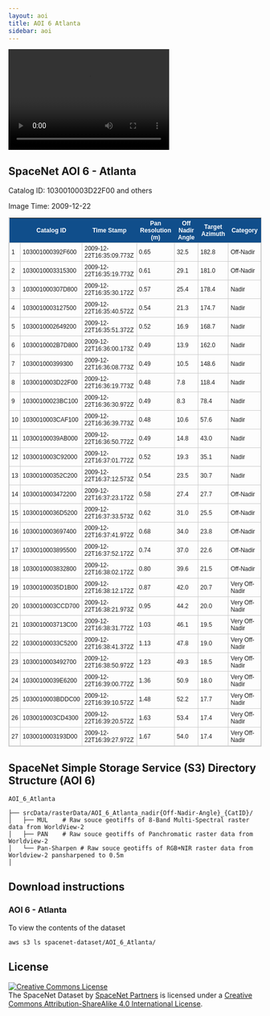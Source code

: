 ```yaml
---
layout: aoi
title: AOI 6 Atlanta
sidebar: aoi
---
```

<video width="320" height="200" controls preload> 
    <source src="/assets/video/2018-08-24-12_41_41_gif.mp4" type="video/mp4"></source> 
    <source src="/assets/video/2018-08-24-12_42_33.webm"></source> 
</video>


## SpaceNet AOI 6 - Atlanta

Catalog ID: 1030010003D22F00 and others

Image Time: 2009-12-22

<script src="https://embed.github.com/view/geojson/SpaceNetChallenge/SpaceNetChallenge.github.io/master/assets/geojson/Atlanta_Data_summary.geojson"></script>



<style type="text/css">
	table.tableizer-table {
		font-size: 12px;
		border: 1px solid #CCC; 
		font-family: Arial, Helvetica, sans-serif;
	} 
	.tableizer-table td {
		padding: 4px;
		margin: 3px;
		border: 1px solid #CCC;
	}
	.tableizer-table th {
		background-color: #104E8B; 
		color: #FFF;
		font-weight: bold;
	}
</style>
<table class="tableizer-table">
<thead><tr class="tableizer-firstrow"><th></th><th>Catalog ID</th><th>Time Stamp</th><th>Pan Resolution (m)</th><th>Off Nadir Angle</th><th>Target Azimuth</th><th>Category</th></tr></thead><tbody>
 <tr><td>1</td><td>103001000392F600</td><td>2009-12-22T16:35:09.773Z</td><td>0.65</td><td>32.5</td><td>182.8</td><td>Off-Nadir</td></tr>
 <tr><td>2</td><td>1030010003315300</td><td>2009-12-22T16:35:19.773Z</td><td>0.61</td><td>29.1</td><td>181.0</td><td>Off-Nadir</td></tr>
 <tr><td>3</td><td>103001000307D800</td><td>2009-12-22T16:35:30.172Z</td><td>0.57</td><td>25.4</td><td>178.4</td><td>Nadir</td></tr>
 <tr><td>4</td><td>1030010003127500</td><td>2009-12-22T16:35:40.572Z</td><td>0.54</td><td>21.3</td><td>174.7</td><td>Nadir</td></tr>
 <tr><td>5</td><td>1030010002649200</td><td>2009-12-22T16:35:51.372Z</td><td>0.52</td><td>16.9</td><td>168.7</td><td>Nadir</td></tr>
 <tr><td>6</td><td>1030010002B7D800</td><td>2009-12-22T16:36:00.173Z</td><td>0.49</td><td>13.9</td><td>162.0</td><td>Nadir</td></tr>
 <tr><td>7</td><td>103001000399300</td><td>2009-12-22T16:36:08.773Z</td><td>0.49</td><td>10.5</td><td>148.6</td><td>Nadir</td></tr>
 <tr><td>8</td><td>1030010003D22F00</td><td>2009-12-22T16:36:19.773Z</td><td>0.48</td><td>7.8</td><td>118.4</td><td>Nadir</td></tr>
 <tr><td>9</td><td>10300100023BC100</td><td>2009-12-22T16:36:30.972Z</td><td>0.49</td><td>8.3</td><td>78.4</td><td>Nadir</td></tr>
 <tr><td>10</td><td>1030010003CAF100</td><td>2009-12-22T16:36:39.773Z</td><td>0.48</td><td>10.6</td><td>57.6</td><td>Nadir</td></tr>
 <tr><td>11</td><td>10300100039AB000</td><td>2009-12-22T16:36:50.772Z</td><td>0.49</td><td>14.8</td><td>43.0</td><td>Nadir</td></tr>
 <tr><td>12</td><td>1030010003C92000</td><td>2009-12-22T16:37:01.772Z</td><td>0.52</td><td>19.3</td><td>35.1</td><td>Nadir</td></tr>
 <tr><td>13</td><td>103001000352C200</td><td>2009-12-22T16:37:12.573Z</td><td>0.54</td><td>23.5</td><td>30.7</td><td>Nadir</td></tr>
 <tr><td>14</td><td>1030010003472200</td><td>2009-12-22T16:37:23.172Z</td><td>0.58</td><td>27.4</td><td>27.7</td><td>Off-Nadir</td></tr>
 <tr><td>15</td><td>10300100036D5200</td><td>2009-12-22T16:37:33.573Z</td><td>0.62</td><td>31.0</td><td>25.5</td><td>Off-Nadir</td></tr>
 <tr><td>16</td><td>1030010003697400</td><td>2009-12-22T16:37:41.972Z</td><td>0.68</td><td>34.0</td><td>23.8</td><td>Off-Nadir</td></tr>
 <tr><td>17</td><td>1030010003895500</td><td>2009-12-22T16:37:52.172Z</td><td>0.74</td><td>37.0</td><td>22.6</td><td>Off-Nadir</td></tr>
 <tr><td>18</td><td>1030010003832800</td><td>2009-12-22T16:38:02.172Z</td><td>0.80</td><td>39.6</td><td>21.5</td><td>Off-Nadir</td></tr>
 <tr><td>19</td><td>10300100035D1B00</td><td>2009-12-22T16:38:12.172Z</td><td>0.87</td><td>42.0</td><td>20.7</td><td>Very Off-Nadir</td></tr>
 <tr><td>20</td><td>1030010003CCD700</td><td>2009-12-22T16:38:21.973Z</td><td>0.95</td><td>44.2</td><td>20.0</td><td>Very Off-Nadir</td></tr>
 <tr><td>21</td><td>1030010003713C00</td><td>2009-12-22T16:38:31.772Z</td><td>1.03</td><td>46.1</td><td>19.5</td><td>Very Off-Nadir</td></tr>
 <tr><td>22</td><td>10300100033C5200</td><td>2009-12-22T16:38:41.372Z</td><td>1.13</td><td>47.8</td><td>19.0</td><td>Very Off-Nadir</td></tr>
 <tr><td>23</td><td>1030010003492700</td><td>2009-12-22T16:38:50.972Z</td><td>1.23</td><td>49.3</td><td>18.5</td><td>Very Off-Nadir</td></tr>
 <tr><td>24</td><td>10300100039E6200</td><td>2009-12-22T16:39:00.772Z</td><td>1.36</td><td>50.9</td><td>18.0</td><td>Very Off-Nadir</td></tr>
 <tr><td>25</td><td>1030010003BDDC00</td><td>2009-12-22T16:39:10.572Z</td><td>1.48</td><td>52.2</td><td>17.7</td><td>Very Off-Nadir</td></tr>
 <tr><td>26</td><td>1030010003CD4300</td><td>2009-12-22T16:39:20.572Z</td><td>1.63</td><td>53.4</td><td>17.4</td><td>Very Off-Nadir</td></tr>
 <tr><td>27</td><td>1030010003193D00</td><td>2009-12-22T16:39:27.972Z</td><td>1.67</td><td>54.0</td><td>17.4</td><td>Very Off-Nadir</td></tr>
</tbody></table>



## SpaceNet Simple Storage Service (S3) Directory Structure (AOI 6)
```
AOI_6_Atlanta

├── srcData/rasterData/AOI_6_Atlanta_nadir{Off-Nadir-Angle}_{CatID}/
│   ├── MUL    # Raw souce geotiffs of 8-Band Multi-Spectral raster data from WorldView-2
│   ├── PAN    # Raw souce geotiffs of Panchromatic raster data from Worldview-2
│   └── Pan-Sharpen # Raw souce geotiffs of RGB+NIR raster data from Worldview-2 pansharpened to 0.5m
│      

```
## Download instructions

### AOI 6 - Atlanta

To view the contents of the dataset
```commandline
aws s3 ls spacenet-dataset/AOI_6_Atlanta/ 
```

## License
<a rel="license" href="http://creativecommons.org/licenses/by-sa/4.0/"><img alt="Creative Commons License" style="border-width:0" src="https://i.creativecommons.org/l/by-sa/4.0/88x31.png" /></a><br /><span xmlns:dct="http://purl.org/dc/terms/" href="http://purl.org/dc/dcmitype/Dataset" property="dct:title" rel="dct:type">The SpaceNet Dataset</span> by <a xmlns:cc="http://creativecommons.org/ns#" href="https://spacenetchallenge.github.io/" property="cc:attributionName" rel="cc:attributionURL">SpaceNet Partners</a> is licensed under a <a rel="license" href="http://creativecommons.org/licenses/by-sa/4.0/">Creative Commons Attribution-ShareAlike 4.0 International License</a>.

